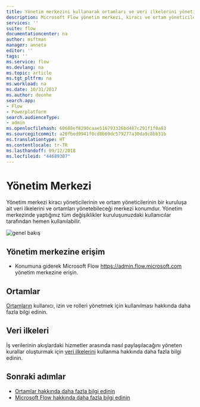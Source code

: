 ```yaml
---
title: Yönetim merkezini kullanarak ortamları ve veri ilkelerini yönetin. | Microsoft Docs
description: Microsoft Flow yönetim merkezi, kiracı ve ortam yöneticileri tarafından Microsoft Flow dağıtımlarına yönelik veri ilkelerini ve ortamları yönetmek için kullanılır.
services: ''
suite: flow
documentationcenter: na
author: msftman
manager: anneta
editor: ''
tags: ''
ms.service: flow
ms.devlang: na
ms.topic: article
ms.tgt_pltfrm: na
ms.workload: na
ms.date: 10/31/2017
ms.author: deonhe
search.app:
- Flow
- Powerplatform
search.audienceType:
- admin
ms.openlocfilehash: 60688ef8290caae516793326bd487c291f1f0a83
ms.sourcegitcommit: a20fbed9941f0cd8b69dc579277a30da9c8bb31b
ms.translationtype: HT
ms.contentlocale: tr-TR
ms.lasthandoff: 09/12/2018
ms.locfileid: "44689307"
---
```

# <a name="the-admin-center"></a>Yönetim Merkezi

Yönetim merkezi kiracı yöneticilerinin ve ortam yöneticilerinin bir kuruluşa ait veri ilkelerini ve ortamları yönetebileceği merkezi konumdur. Yönetim merkezinde yaptığınız tüm değişiklikler kuruluşunuzdaki kullanıcılar tarafından hemen kullanılabilir.

![genel bakış](./media/admin-center-introduction/overview.png)

## <a name="access-the-admin-center"></a>Yönetim merkezine erişim

* Konumuna giderek Microsoft Flow https://admin.flow.microsoft.com yönetim merkezine erişin.

## <a name="environments"></a>Ortamlar

[Ortamların](environments-overview-admin.md) kullanıcı, izin ve rolleri yönetmek için kullanılması hakkında daha fazla bilgi edinin.

## <a name="data-policies"></a>Veri ilkeleri

İş verilerinin akışlardaki hizmetler arasında nasıl paylaşılacağını yöneten kurallar oluşturmak için [veri ilkelerini](prevent-data-loss.md) kullanma hakkında daha fazla bilgi edinin.

## <a name="next-steps"></a>Sonraki adımlar

* [Ortamlar hakkında daha fazla bilgi edinin](environments-overview-admin.md)
* [Microsoft Flow hakkında daha fazla bilgi edinin](getting-started.md)
